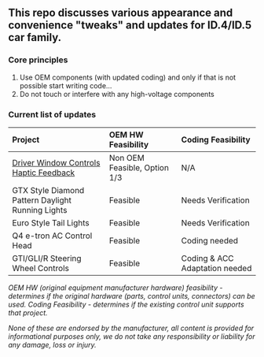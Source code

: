 ## This repo discusses various appearance and convenience "tweaks" and updates for ID.4/ID.5 car family. 

### Core principles

1.	Use OEM components (with updated coding) and only if that is not possible start writing code...
2.	Do not touch or interfere with any high-voltage components

### Current list of updates



| Project | OEM HW Feasibility | Coding Feasibility |
| :------------- | :------------- | :------------- |
| [Driver Window Controls Haptic Feedback](<https://github.com/JohnyForElectric/ID.4/blob/main/Driver%20Window%20Controls%20Haptic%20Feedback>) | Non OEM Feasible, Option 1/3 | N/A |
| GTX Style Diamond Pattern Daylight Running Lights | Feasible | Needs Verification |
| Euro Style Tail Lights | Feasible | Needs Verification |
| Q4 e-tron AC Control Head | Feasible | Coding needed |
| GTI/GLI/R Steering Wheel Controls | Feasible | Coding & ACC Adaptation needed |


   _OEM HW (original equipment manufacturer hardware) feasibility - determines if the original hardware (parts, control units, connectors) can be used. Coding Feasibility - determines if the existing control unit supports that project._


_None of these are endorsed by the manufacturer, all content is provided for informational purposes only, we do not take any responsibility or liability for any damage, loss or injury._
